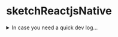 # sketchReactjsNative


<details>
<summary>
In case you need a quick dev log...
</summary>
<p>

**Installation and create project:**
1. Install Android studio (android-studio-ide-173.4907809-windows.exe)
    1. Install the Android SDK: Android 9 (Pie) SDK.
    2. Set environment variable ANDROID_HOME. And, Add platform-tools to Path.
2. Install Chocolatey (package manager for Windows).
3. Install Nodejs, python2, jdk8 - through Chocolatey: choco install -y nodejs.install python2 jdk8
    1. Ensure JDK 8 or newer.
    2. Ensure Node 8.3 or newer.
4. Install react-native-cli:npm install -g react-native-cli
5. Create project sketchReactjsNative: react-native init sketchReactjsNative

Ref: https://facebook.github.io/react-native/docs/getting-started



#### yes, even hidden code blocks!
```JavaScript
console.log("hello world!")
```

